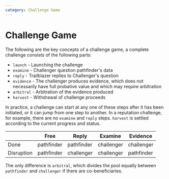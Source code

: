 ```yaml
---
category: Challenge Game
---
```


# Challenge Game

The following are the key concepts of a challenge game, a complete challenge consists of the following parts:

- `launch` - Launching the challenge
- `examine` - Challenger question pathfinder's data
- `reply` - Trailblazer replies to Challenger's question
- `evidence` - The challenger produces evidence, which does not necessarily have full probative value and which may require arbitration
- `arbitral` - Arbitration of the evidence produced
- `harvest` - Withdrawal of challenge proceeds

In practice, a challenge can start at any one of these steps after it has been initiated, or it can jump from one step to another. In a reputation challenge, for example, there are no `examine` and `reply` steps. `harvest` is settled according to the current progress and status.

|            | Free       | Reply      | Examine    | Evidence   |
| ---------- | ---------- | ---------- | ---------- | ---------- |
| Done       | pathfinder | pathfinder | challenger | challenger |
| Disruption | pathfinder | challenger | challenger | pathfinder |

The only difference is `arbitral`, which divides the pool equally between `pathfinder` and `challenger` if there are co-beneficiaries.
